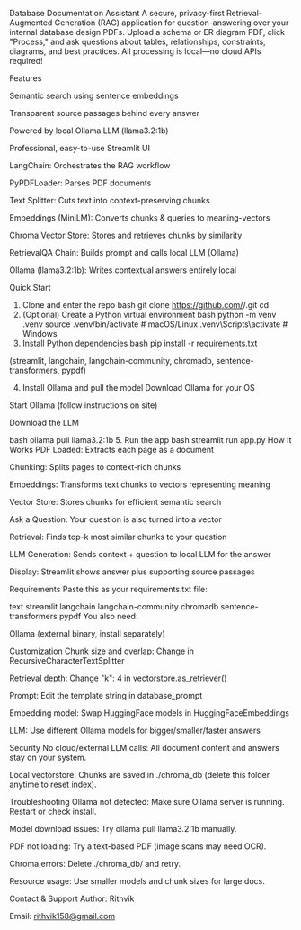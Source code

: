 
Database Documentation Assistant
A secure, privacy-first Retrieval-Augmented Generation (RAG) application for question-answering over your internal database design PDFs. Upload a schema or ER diagram PDF, click "Process," and ask questions about tables, relationships, constraints, diagrams, and best practices. All processing is local—no cloud APIs required!

Features

Semantic search using sentence embeddings

Transparent source passages behind every answer


Powered by local Ollama LLM (llama3.2:1b)

Professional, easy-to-use Streamlit UI

LangChain: Orchestrates the RAG workflow

PyPDFLoader: Parses PDF documents

Text Splitter: Cuts text into context-preserving chunks

Embeddings (MiniLM): Converts chunks & queries to meaning-vectors

Chroma Vector Store: Stores and retrieves chunks by similarity

RetrievalQA Chain: Builds prompt and calls local LLM (Ollama)

Ollama (llama3.2:1b): Writes contextual answers entirely local

Quick Start
1. Clone and enter the repo
bash
git clone https://github.com/<your-org>/<your-repo>.git
cd <your-repo>
2. (Optional) Create a Python virtual environment
bash
python -m venv .venv
source .venv/bin/activate           # macOS/Linux
.venv\\Scripts\\activate            # Windows
3. Install Python dependencies
bash
pip install -r requirements.txt

(streamlit,
langchain,
langchain-community,
chromadb,
sentence-transformers,
pypdf)

4. Install Ollama and pull the model
Download Ollama for your OS

Start Ollama (follow instructions on site)

Download the LLM

bash
ollama pull llama3.2:1b
5. Run the app
bash
streamlit run app.py
How It Works
PDF Loaded: Extracts each page as a document

Chunking: Splits pages to context-rich chunks

Embeddings: Transforms text chunks to vectors representing meaning

Vector Store: Stores chunks for efficient semantic search

Ask a Question: Your question is also turned into a vector

Retrieval: Finds top-k most similar chunks to your question

LLM Generation: Sends context + question to local LLM for the answer

Display: Streamlit shows answer plus supporting source passages

Requirements
Paste this as your requirements.txt file:

text
streamlit
langchain
langchain-community
chromadb
sentence-transformers
pypdf
You also need:

Ollama (external binary, install separately)

Customization
Chunk size and overlap: Change in RecursiveCharacterTextSplitter

Retrieval depth: Change "k": 4 in vectorstore.as_retriever()

Prompt: Edit the template string in database_prompt

Embedding model: Swap HuggingFace models in HuggingFaceEmbeddings

LLM: Use different Ollama models for bigger/smaller/faster answers

Security
No cloud/external LLM calls: All document content and answers stay on your system.

Local vectorstore: Chunks are saved in ./chroma_db (delete this folder anytime to reset index).

Troubleshooting
Ollama not detected: Make sure Ollama server is running. Restart or check install.

Model download issues: Try ollama pull llama3.2:1b manually.

PDF not loading: Try a text-based PDF (image scans may need OCR).

Chroma errors: Delete ./chroma_db/ and retry.

Resource usage: Use smaller models and chunk sizes for large docs.



Contact & Support
Author: Rithvik

Email: rithvik158@gmail.com


